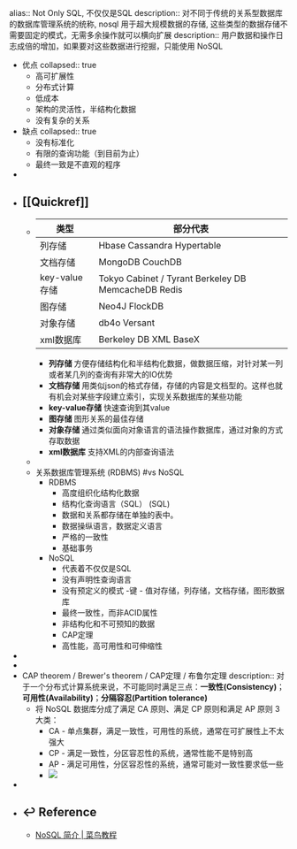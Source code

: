 alias:: Not Only SQL, 不仅仅是SQL
description:: 对不同于传统的关系型数据库的数据库管理系统的统称, nosql 用于超大规模数据的存储, 这些类型的数据存储不需要固定的模式，无需多余操作就可以横向扩展
description:: 用户数据和操作日志成倍的增加，如果要对这些数据进行挖掘，只能使用 NoSQL

  - 优点
    collapsed:: true
    - 高可扩展性
    - 分布式计算
    - 低成本
    - 架构的灵活性，半结构化数据
    - 没有复杂的关系
  - 缺点
    collapsed:: true
    - 没有标准化
    - 有限的查询功能（到目前为止）
    - 最终一致是不直观的程序
-
- ## [[Quickref]]
  - | 类型          | 部分代表                                            |
    |---------------|-----------------------------------------------------|
    | 列存储        | Hbase Cassandra Hypertable                          |
    | 文档存储      | MongoDB CouchDB                                     |
    | key-value存储 | Tokyo Cabinet / Tyrant Berkeley DB MemcacheDB Redis |
    | 图存储        | Neo4J FlockDB                                       |
    | 对象存储      | db4o Versant                                        |
    | xml数据库     | Berkeley DB XML BaseX                               |
    - **列存储** 方便存储结构化和半结构化数据，做数据压缩，对针对某一列或者某几列的查询有非常大的IO优势
    - **文档存储** 用类似json的格式存储，存储的内容是文档型的。这样也就有机会对某些字段建立索引，实现关系数据库的某些功能
    - **key-value存储** 快速查询到其value
    - **图存储** 图形关系的最佳存储
    - **对象存储** 通过类似面向对象语言的语法操作数据库，通过对象的方式存取数据
    - **xml数据库** 支持XML的内部查询语法
  -
  - 关系数据库管理系统 (RDBMS) #vs NoSQL
    - RDBMS
      - 高度组织化结构化数据
      - 结构化查询语言（SQL） (SQL)
      - 数据和关系都存储在单独的表中。
      - 数据操纵语言，数据定义语言
      - 严格的一致性
      - 基础事务
    - NoSQL
      - 代表着不仅仅是SQL
      - 没有声明性查询语言
      - 没有预定义的模式
        -键 - 值对存储，列存储，文档存储，图形数据库
      - 最终一致性，而非ACID属性
      - 非结构化和不可预知的数据
      - CAP定理
      - 高性能，高可用性和可伸缩性
-
-
- CAP theorem / Brewer's theorem /  CAP定理 / 布鲁尔定理
  description:: 对于一个分布式计算系统来说，不可能同时满足三点：**一致性(Consistency)**；**可用性(Availability)**；**分隔容忍(Partition tolerance)**
  - 将 NoSQL 数据库分成了满足 CA 原则、满足 CP 原则和满足 AP 原则 3 大类：
    - CA - 单点集群，满足一致性，可用性的系统，通常在可扩展性上不太强大
    - CP - 满足一致性，分区容忍性的系统，通常性能不是特别高
    - AP - 满足可用性，分区容忍性的系统，通常可能对一致性要求低一些
    - ![](..assets/cap-theoram-image.png)
-
- ## ↩ Reference
  - [NoSQL 简介 | 菜鸟教程](https://www.runoob.com/mongodb/nosql.html)